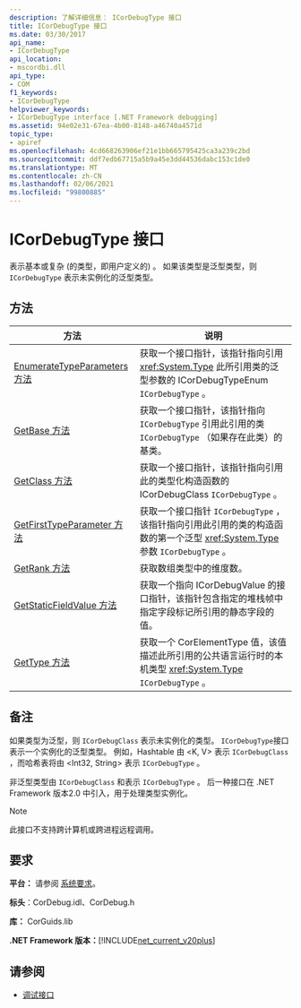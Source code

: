 ```yaml
---
description: 了解详细信息： ICorDebugType 接口
title: ICorDebugType 接口
ms.date: 03/30/2017
api_name:
- ICorDebugType
api_location:
- mscordbi.dll
api_type:
- COM
f1_keywords:
- ICorDebugType
helpviewer_keywords:
- ICorDebugType interface [.NET Framework debugging]
ms.assetid: 94e02e31-67ea-4b00-8148-a46740a4571d
topic_type:
- apiref
ms.openlocfilehash: 4cd668263906ef21e1bb665795425ca3a239c2bd
ms.sourcegitcommit: ddf7edb67715a5b9a45e3dd44536dabc153c1de0
ms.translationtype: MT
ms.contentlocale: zh-CN
ms.lasthandoff: 02/06/2021
ms.locfileid: "99800885"
---
```

# <a name="icordebugtype-interface"></a>ICorDebugType 接口

表示基本或复杂 (的类型，即用户定义的) 。 如果该类型是泛型类型，则 `ICorDebugType` 表示未实例化的泛型类型。  
  
## <a name="methods"></a>方法  
  
|方法|说明|  
|------------|-----------------|  
|[EnumerateTypeParameters 方法](icordebugtype-enumeratetypeparameters-method.md)|获取一个接口指针，该指针指向引用 <xref:System.Type> 此所引用类的泛型参数的 ICorDebugTypeEnum `ICorDebugType` 。|  
|[GetBase 方法](icordebugtype-getbase-method.md)|获取一个接口指针，该指针指向 `ICorDebugType` 引用此引用的类 `ICorDebugType` （如果存在此类）的基类。|  
|[GetClass 方法](icordebugtype-getclass-method.md)|获取一个接口指针，该指针指向引用此的类型化构造函数的 ICorDebugClass `ICorDebugType` 。|  
|[GetFirstTypeParameter 方法](icordebugtype-getfirsttypeparameter-method.md)|获取一个接口指针 `ICorDebugType` ，该指针指向引用此引用的类的构造函数的第一个泛型 <xref:System.Type> 参数 `ICorDebugType` 。|  
|[GetRank 方法](icordebugtype-getrank-method.md)|获取数组类型中的维度数。|  
|[GetStaticFieldValue 方法](icordebugtype-getstaticfieldvalue-method.md)|获取一个指向 ICorDebugValue 的接口指针，该指针包含指定的堆栈帧中指定字段标记所引用的静态字段的值。|  
|[GetType 方法](icordebugtype-gettype-method.md)|获取一个 CorElementType 值，该值描述此所引用的公共语言运行时的本机类型 <xref:System.Type> `ICorDebugType` 。|  
  
## <a name="remarks"></a>备注  

 如果类型为泛型，则 `ICorDebugClass` 表示未实例化的类型。 `ICorDebugType`接口表示一个实例化的泛型类型。 例如，Hashtable 由 \<K, V> 表示 `ICorDebugClass` ，而哈希表将由 \<Int32, String> 表示 `ICorDebugType` 。  
  
 非泛型类型由 `ICorDebugClass` 和表示 `ICorDebugType` 。 后一种接口在 .NET Framework 版本2.0 中引入，用于处理类型实例化。  
  
> [!NOTE]
> 此接口不支持跨计算机或跨进程远程调用。  
  
## <a name="requirements"></a>要求  

 **平台：** 请参阅 [系统要求](../../get-started/system-requirements.md)。  
  
 **标头**：CorDebug.idl、CorDebug.h  
  
 **库：** CorGuids.lib  
  
 **.NET Framework 版本：**[!INCLUDE[net_current_v20plus](../../../../includes/net-current-v20plus-md.md)]  
  
## <a name="see-also"></a>请参阅

- [调试接口](debugging-interfaces.md)
